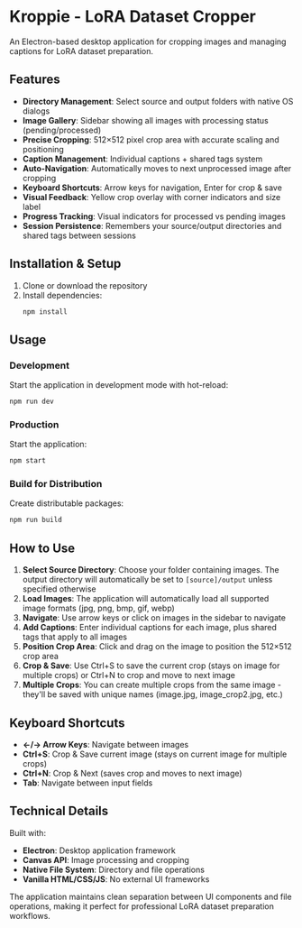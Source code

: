 # Kroppie - LoRA Dataset Cropper

An Electron-based desktop application for cropping images and managing captions for LoRA dataset preparation.

## Features

- **Directory Management**: Select source and output folders with native OS dialogs
- **Image Gallery**: Sidebar showing all images with processing status (pending/processed)
- **Precise Cropping**: 512×512 pixel crop area with accurate scaling and positioning
- **Caption Management**: Individual captions + shared tags system
- **Auto-Navigation**: Automatically moves to next unprocessed image after cropping
- **Keyboard Shortcuts**: Arrow keys for navigation, Enter for crop & save
- **Visual Feedback**: Yellow crop overlay with corner indicators and size label
- **Progress Tracking**: Visual indicators for processed vs pending images
- **Session Persistence**: Remembers your source/output directories and shared tags between sessions

## Installation & Setup

1. Clone or download the repository
2. Install dependencies:
   ```bash
   npm install
   ```

## Usage

### Development
Start the application in development mode with hot-reload:
```bash
npm run dev
```

### Production
Start the application:
```bash
npm start
```

### Build for Distribution
Create distributable packages:
```bash
npm run build
```

## How to Use

1. **Select Source Directory**: Choose your folder containing images. The output directory will automatically be set to `[source]/output` unless specified otherwise
2. **Load Images**: The application will automatically load all supported image formats (jpg, png, bmp, gif, webp)
3. **Navigate**: Use arrow keys or click on images in the sidebar to navigate
4. **Add Captions**: Enter individual captions for each image, plus shared tags that apply to all images
5. **Position Crop Area**: Click and drag on the image to position the 512×512 crop area
6. **Crop & Save**: Use Ctrl+S to save the current crop (stays on image for multiple crops) or Ctrl+N to crop and move to next image
7. **Multiple Crops**: You can create multiple crops from the same image - they'll be saved with unique names (image.jpg, image_crop2.jpg, etc.)

## Keyboard Shortcuts

- **←/→ Arrow Keys**: Navigate between images
- **Ctrl+S**: Crop & Save current image (stays on current image for multiple crops)
- **Ctrl+N**: Crop & Next (saves crop and moves to next image)
- **Tab**: Navigate between input fields

## Technical Details

Built with:
- **Electron**: Desktop application framework
- **Canvas API**: Image processing and cropping
- **Native File System**: Directory and file operations
- **Vanilla HTML/CSS/JS**: No external UI frameworks

The application maintains clean separation between UI components and file operations, making it perfect for professional LoRA dataset preparation workflows.
